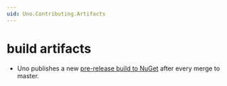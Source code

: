 ```yaml
---
uid: Uno.Contributing.Artifacts
---
```


# build artifacts

- Uno publishes a new [pre-release build to NuGet](https://www.nuget.org/packages/Uno.WinUI) after every merge to master.
